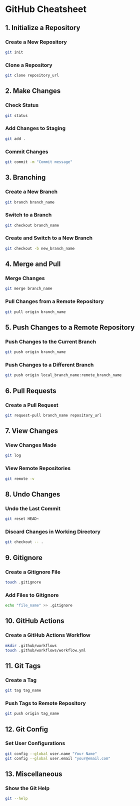 # GitHub Cheatsheet

## 1. **Initialize a Repository**

### Create a New Repository
```bash
git init
```

### Clone a Repository
```bash
git clone repository_url
```

## 2. **Make Changes**

### Check Status
```bash
git status
```

### Add Changes to Staging
```bash
git add .
```

### Commit Changes
```bash
git commit -m "Commit message"
```

## 3. **Branching**

### Create a New Branch
```bash
git branch branch_name
```

### Switch to a Branch
```bash
git checkout branch_name
```

### Create and Switch to a New Branch
```bash
git checkout -b new_branch_name
```

## 4. **Merge and Pull**

### Merge Changes
```bash
git merge branch_name
```

### Pull Changes from a Remote Repository
```bash
git pull origin branch_name
```

## 5. **Push Changes to a Remote Repository**

### Push Changes to the Current Branch
```bash
git push origin branch_name
```

### Push Changes to a Different Branch
```bash
git push origin local_branch_name:remote_branch_name
```

## 6. **Pull Requests**

### Create a Pull Request
```bash
git request-pull branch_name repository_url
```

## 7. **View Changes**

### View Changes Made
```bash
git log
```

### View Remote Repositories
```bash
git remote -v
```

## 8. **Undo Changes**

### Undo the Last Commit
```bash
git reset HEAD~
```

### Discard Changes in Working Directory
```bash
git checkout -- .
```

## 9. **Gitignore**

### Create a Gitignore File
```bash
touch .gitignore
```

### Add Files to Gitignore
```bash
echo "file_name" >> .gitignore
```

## 10. **GitHub Actions**

### Create a GitHub Actions Workflow
```bash
mkdir .github/workflows
touch .github/workflows/workflow.yml
```

## 11. **Git Tags**

### Create a Tag
```bash
git tag tag_name
```

### Push Tags to Remote Repository
```bash
git push origin tag_name
```

## 12. **Git Config**

### Set User Configurations
```bash
git config --global user.name "Your Name"
git config --global user.email "your@email.com"
```

## 13. **Miscellaneous**

### Show the Git Help
```bash
git --help
```
